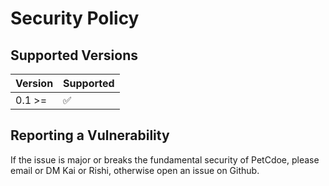 # Security Policy

## Supported Versions

| Version | Supported          |
| ------- | ------------------ |
| 0.1 >=  | :white_check_mark: |

## Reporting a Vulnerability

If the issue is major or breaks the fundamental security of PetCdoe, please email or DM Kai or Rishi, otherwise open an issue on Github.
